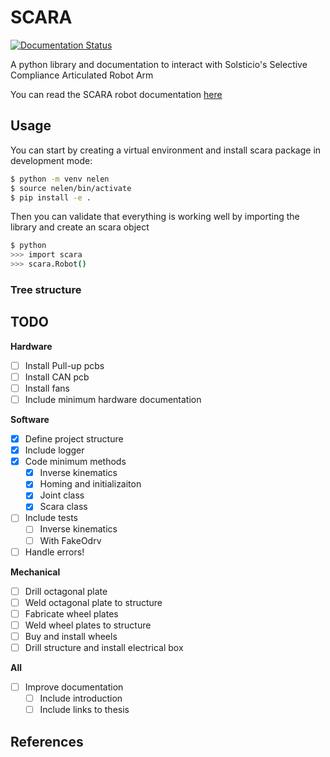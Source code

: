 # SCARA
[![Documentation Status](https://readthedocs.org/projects/scara-robot/badge/?version=latest)](https://scara-robot.readthedocs.io/en/latest/?badge=latest)

A python library and documentation to interact with Solsticio's Selective 
Compliance Articulated Robot Arm

You can read the SCARA robot documentation [here](https://scara-robot.readthedocs.io/en/latest/)

## Usage

You can start by creating a virtual environment and install scara package 
in development mode:

```bash
$ python -m venv nelen
$ source nelen/bin/activate
$ pip install -e .
```

Then you can validate that everything is working well by importing the library 
and create an scara object

``` bash
$ python 
>>> import scara
>>> scara.Robot()
```

### Tree structure


## TODO



**Hardware**
- [ ] Install Pull-up pcbs
- [ ] Install CAN pcb 
- [ ] Install fans
- [ ] Include minimum hardware documentation 

**Software**
- [X] Define project structure
- [X] Include logger 
- [X] Code minimum methods
  * [X] Inverse kinematics
  * [X] Homing and initializaiton
  * [X] Joint class 
  * [X] Scara class
- [ ] Include tests
  * [ ] Inverse kinematics
  * [ ] With FakeOdrv
- [ ] Handle errors!

**Mechanical** 
- [ ] Drill octagonal plate
- [ ] Weld octagonal plate to structure
- [ ] Fabricate wheel plates 
- [ ] Weld wheel plates to structure
- [ ] Buy and install wheels 
- [ ] Drill structure and install electrical box

**All**
- [ ] Improve documentation
  * [ ] Include introduction
  * [ ] Include links to thesis

## References

